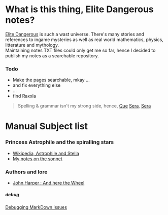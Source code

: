 # What is this thing, Elite Dangerous notes?
[Elite Dangerous](https://forums.frontier.co.uk/categories/elite-dangerous/) is such a wast universe. There's many stories and references to ingame mysteries as well as real world mathematics, physics, litterature and mythology.  
Maintaining notes TXT files could only get me so far, hence I decided to publish my notes as a searchable repository.

### Todo
* Make the pages searchable, mkay ...  
* and fix everything else
* ...
* find Raxxla
> Spelling & grammar isn't my strong side, hence, [Que](https://www.youtube.com/watch?v=edelWaQ1bng) [Sera](https://www.youtube.com/watch?v=Vbn7e-KM-NA), [Sera](https://www.youtube.com/watch?v=Wy89v5VaYKE)  

# Manual Subject list
### Princess Astrophile and the spiralling stars
* [Wikipedia, Astrophile and Stella](https://en.wikipedia.org/wiki/Astrophel_and_Stella)
* [My notes on the sonnet](./Astrophil-sonnet.md)

### Authors and lore
* [John Harper : And here the Wheel](./JohnHarper.md)

##### debug
[Debugging MarkDown issues](xdebug)

